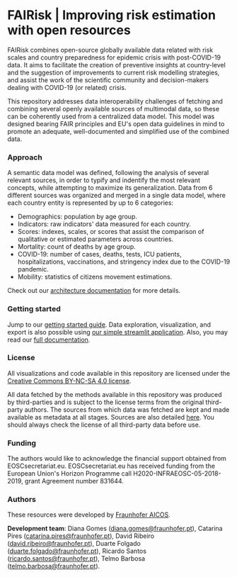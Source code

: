 # FAIRisk | Improving risk estimation with open resources

FAIRisk combines open-source globally available data related with risk scales and country preparedness for epidemic 
crisis with post-COVID-19 data. It aims to facilitate the creation of preventive insights at country-level and the 
suggestion of improvements to current risk modelling strategies, and assist the work of the scientific community and 
decision-makers dealing with COVID-19 (or related) crisis.

This repository addresses data interoperability challenges of fetching and combining several openly available sources 
of multimodal data, so these can be coherently used from a centralized data model. This model was designed bearing 
FAIR principles and EU's open data guidelines in mind to promote an adequate, well-documented and simplified use of 
the combined data.
 

### Approach

A semantic data model was defined, following the analysis of several relevant sources, in order to typify and indentify 
the most relevant concepts, while attempting to maximize its generalization. Data from 6 different sources was 
organized and merged in a single data model, where each country entity is represented by up to 6 categories:

- Demographics: population by age group.
- Indicators: raw indicators' data measured for each country.
- Scores: indexes, scales, or scores that assist the comparison of qualitative or estimated parameters across 
countries.
- Mortality: count of deaths by age group.
- COVID-19: number of cases, deaths, tests, ICU patients, hospitalizations, vaccinations, and stringency index due to 
the COVID-19 pandemic.
- Mobility: statistics of citizens movement estimations.

Check out our [architecture documentation](https://github.com/fraunhoferportugal/fairisk/blob/main/docs/index.md) for more details.  


### Getting started

Jump to our [getting started guide](https://github.com/fraunhoferportugal/fairisk/blob/main/docs/GettingStarted.md). 
Data exploration, visualization, and export is also possible using [our simple streamlit application](https://github.com/fraunhoferportugal/fairisk/blob/main/docs/Streamlit.md).
Also, you may read our [full documentation](https://github.com/fraunhoferportugal/fairisk/blob/main/docs/index.md).


### License

All visualizations and code available in this repository are licensed under the [Creative Commons BY-NC-SA 4.0 
license](https://creativecommons.org/licenses/by-nc-sa/4.0/).

All data fetched by the methods available in this repository was produced by third-parties and is subject to the license 
terms from the original third-party authors. The sources from which data was fetched are kept and made available as 
metadata at all stages. Sources are also detailed [here](https://github.com/fraunhoferportugal/fairisk/blob/main/docs/SourceDatasets.md). You should always check the license of all third-party data before use.


### Funding

The authors would like to acknowledge the financial support obtained from EOSCsecretariat.eu. EOSCsecretariat.eu has 
received funding from the European Union's Horizon Programme call H2020-INFRAEOSC-05-2018-2019, grant Agreement 
number 831644.


### Authors

These resources were developed by [Fraunhofer AICOS](https://www.aicos.fraunhofer.pt/en/home.html).

**Development team**: Diana Gomes (diana.gomes@fraunhofer.pt), Catarina Pires (catarina.pires@fraunhofer.pt), 
David Ribeiro (david.ribeiro@fraunhofer.pt), Duarte Folgado (duarte.folgado@fraunhofer.pt), 
Ricardo Santos (ricardo.santos@fraunhofer.pt), Telmo Barbosa (telmo.barbosa@fraunhofer.pt).
